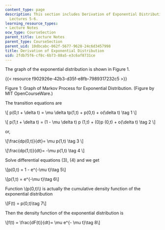 ```yaml
---
content_type: page
description: This section includes Derivation of Exponential Distribution to support
  Lectures 5-6.
learning_resource_types:
- Lecture Notes
ocw_type: CourseSection
parent_title: Lecture Notes
parent_type: CourseSection
parent_uid: 10dbcabc-062f-5677-9628-24c6d3457998
title: Derivation of Exponential Distribution
uid: 2fdb75f6-cf8c-6b73-88a5-e3c6af8731ce
---
```


The graph of the exponential distribution is shown in Figure 1.

{{< resource f902926e-42b3-d35f-e8fb-7989317232c5 >}}

Figure 1: Graph of Markov Process for Exponential Distribution. (Figure by MIT OpenCourseWare.)

The transition equations are

\\\[ p(0,t + \\delta t) = \\mu \\delta tp(1,t) + p(0,t) + o(\\delta t) \\tag 1 \\\]

\\\[ p(1,t + \\delta t) = (1 - \\mu \\delta t) p (1,t) + (0)p (0,t) + o(\\delta t) \\tag 2 \\\]

or,

\\\[\\frac{dp(0,t)}{dt}= \\mu p(1,t) \\tag 3 \\\]

\\\[\\frac{dp(1,t)}{dt}= -\\mu p(1,t) \\tag 4 \\\]

Solve differential equations (3), (4) and we get

\\\[p(0,t) = 1 - e^{-\\mu t}\\tag 5\\\]

\\\[p(1,t) = e^{-\\mu t}\\tag 6\\\]

Function \\(p(0,t)\\) is actually the cumulative density function of the exponential distribution

\\\[F(t) = p(0,t)\\tag 7\\\]

Then the density function of the exponential distribution is

\\\[f(t) = \\frac{dF(t)}{dt}= \\mu e^{- \\mu t}\\tag 8\\\]